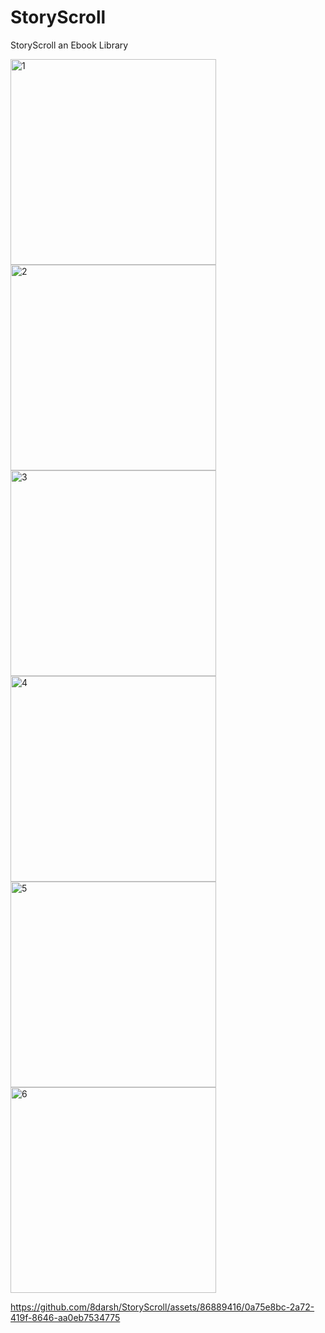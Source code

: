 # StoryScroll
StoryScroll an Ebook Library

<img width="329" alt="1" src="https://github.com/8darsh/StoryScroll/assets/86889416/a52cb0ec-c048-43ac-b4c6-932e5bcb6ffe">
<img width="329" alt="2" src="https://github.com/8darsh/StoryScroll/assets/86889416/490a161a-e5ec-42f3-97d3-4af79a04bf17">
<img width="329" alt="3" src="https://github.com/8darsh/StoryScroll/assets/86889416/f109c8f5-90cd-47f6-b9bc-ea329c5af58a">
<img width="329" alt="4" src="https://github.com/8darsh/StoryScroll/assets/86889416/4dba053d-98ba-40ea-bd0d-a41506352d99">
<img width="329" alt="5" src="https://github.com/8darsh/StoryScroll/assets/86889416/4cb1566e-f4b8-44b7-ad63-d1ad7333c1b8">
<img width="329" alt="6" src="https://github.com/8darsh/StoryScroll/assets/86889416/32709e51-428e-4870-9a31-2447f140c418">

https://github.com/8darsh/StoryScroll/assets/86889416/0a75e8bc-2a72-419f-8646-aa0eb7534775

